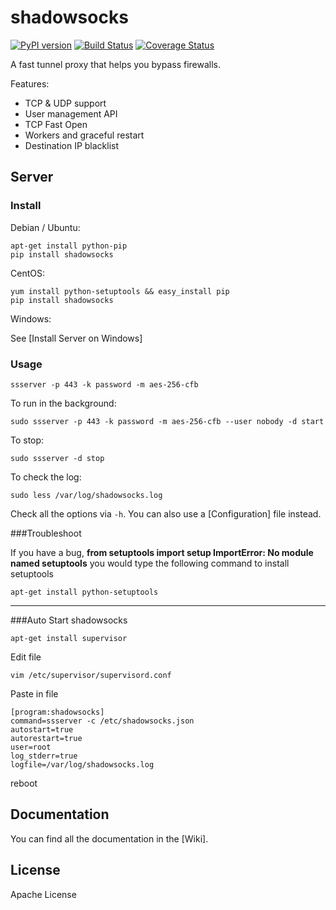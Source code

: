 shadowsocks
===========

[![PyPI version]][PyPI]
[![Build Status]][Travis CI]
[![Coverage Status]][Coverage]

A fast tunnel proxy that helps you bypass firewalls.

Features:
- TCP & UDP support
- User management API
- TCP Fast Open
- Workers and graceful restart
- Destination IP blacklist

Server
------

### Install

Debian / Ubuntu:

    apt-get install python-pip
    pip install shadowsocks

CentOS:

    yum install python-setuptools && easy_install pip
    pip install shadowsocks


Windows:

See [Install Server on Windows]

### Usage

    ssserver -p 443 -k password -m aes-256-cfb

To run in the background:

    sudo ssserver -p 443 -k password -m aes-256-cfb --user nobody -d start

To stop:

    sudo ssserver -d stop

To check the log:

    sudo less /var/log/shadowsocks.log

Check all the options via `-h`. You can also use a [Configuration] file
instead.

###Troubleshoot

If you have a bug, 
**from setuptools import setup
ImportError: No module named setuptools**
you would type the following command to install setuptools
 
    apt-get install python-setuptools
---------------------------------------

###Auto Start shadowsocks

    apt-get install supervisor
Edit file 

    vim /etc/supervisor/supervisord.conf
Paste in file

    [program:shadowsocks]
    command=ssserver -c /etc/shadowsocks.json
    autostart=true
    autorestart=true
    user=root
    log_stderr=true
    logfile=/var/log/shadowsocks.log
reboot

Documentation
-------------

You can find all the documentation in the [Wiki].

License
-------

Apache License







[Build Status]:      https://img.shields.io/travis/shadowsocks/shadowsocks/master.svg?style=flat
[Coverage Status]:   https://jenkins.shadowvpn.org/result/shadowsocks
[Coverage]:          https://jenkins.shadowvpn.org/job/Shadowsocks/ws/PYENV/py34/label/linux/htmlcov/index.html
[PyPI]:              https://pypi.python.org/pypi/shadowsocks
[PyPI version]:      https://img.shields.io/pypi/v/shadowsocks.svg?style=flat
[Travis CI]:         https://travis-ci.org/shadowsocks/shadowsocks

